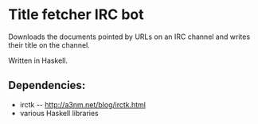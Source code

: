 
Title fetcher IRC bot
======================

Downloads the documents pointed by URLs on an IRC channel and writes their title on the channel.

Written in Haskell.

Dependencies:
------------
* irctk -- http://a3nm.net/blog/irctk.html
* various Haskell libraries



